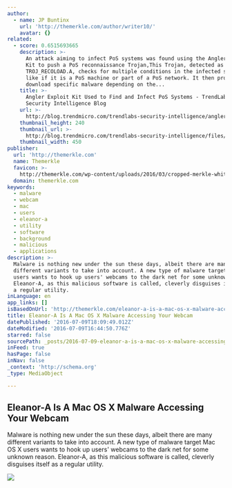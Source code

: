 ```yaml
---
author:
  - name: JP Buntinx
    url: 'http://themerkle.com/author/writer10/'
    avatar: {}
related:
  - score: 0.6515693665
    description: >-
      An attack aiming to infect PoS systems was found using the Angler Exploit
      Kit to push a PoS reconnaissance Trojan,This Trojan, detected as
      TROJ_RECOLOAD.A, checks for multiple conditions in the infected system
      like if it is a PoS machine or part of a PoS network. It then proceeds to
      download specific malware depending on the...
    title: >-
      Angler Exploit Kit Used to Find and Infect PoS Systems - TrendLabs
      Security Intelligence Blog
    url: >-
      http://blog.trendmicro.com/trendlabs-security-intelligence/angler-exploit-kit-used-to-find-and-infect-pos-systems/
    thumbnail_height: 240
    thumbnail_url: >-
      http://blog.trendmicro.com/trendlabs-security-intelligence/files/2015/07/angler-ek-pos1.png
    thumbnail_width: 450
publisher:
  url: 'http://themerkle.com'
  name: Themerkle
  favicon: >-
    http://themerkle.com/wp-content/uploads/2016/03/cropped-merkle-white-1-192x192.png
  domain: themerkle.com
keywords:
  - malware
  - webcam
  - mac
  - users
  - eleanor-a
  - utility
  - software
  - background
  - malicious
  - applications
description: >-
  Malware is nothing new under the sun these days, albeit there are many
  different variants to take into account. A new type of malware target Mac OS X
  users wants to hook up users' webcams to the dark net for some unknown reason.
  Eleanor-A, as this malicious software is called, cleverly disguises itself as
  a regular utility.
inLanguage: en
app_links: []
isBasedOnUrl: 'http://themerkle.com/eleanor-a-is-a-mac-os-x-malware-accessing-your-webcam/'
title: Eleanor-A Is A Mac OS X Malware Accessing Your Webcam
datePublished: '2016-07-09T18:09:49.012Z'
dateModified: '2016-07-09T16:44:50.776Z'
starred: false
sourcePath: _posts/2016-07-09-eleanor-a-is-a-mac-os-x-malware-accessing-your-webcam.md
inFeed: true
hasPage: false
inNav: false
_context: 'http://schema.org'
_type: MediaObject

---
```

<article style=""><h1>Eleanor-A Is A Mac OS X Malware Accessing Your Webcam</h1><p>Malware is nothing new under the sun these days, albeit there are many different variants to take into account. A new type of malware target Mac OS X users wants to hook up users' webcams to the dark net for some unknown reason. Eleanor-A, as this malicious software is called, cleverly disguises itself as a regular utility.</p><img src="http://themerkle.com/wp-content/uploads/2016/07/shutterstock_364233644.jpg" /></article>